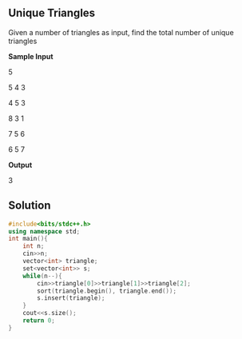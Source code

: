 ## Unique Triangles

Given a number of triangles as input, find the total number of unique triangles

**Sample Input**

5

5 4 3

4 5 3

8 3 1

7 5 6

6 5 7
  
**Output**

3

## Solution

```c++
#include<bits/stdc++.h>
using namespace std;
int main(){
    int n;
    cin>>n;
    vector<int> triangle;
    set<vector<int>> s;
    while(n--){
        cin>>triangle[0]>>triangle[1]>>triangle[2];
        sort(triangle.begin(), triangle.end());
        s.insert(triangle);
    }
    cout<<s.size();
    return 0;
}
```
